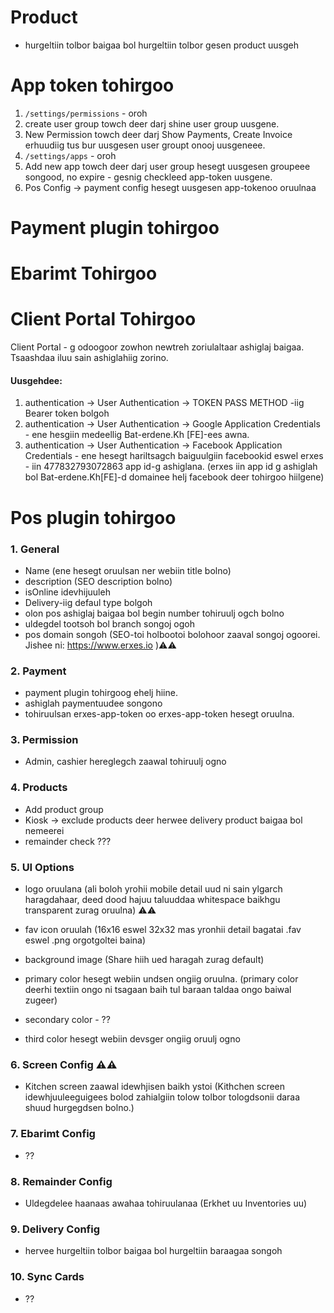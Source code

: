 # Product

- hurgeltiin tolbor baigaa bol hurgeltiin tolbor gesen product uusgeh

# App token tohirgoo

1. `/settings/permissions` - oroh
2. create user group towch deer darj shine user group uusgene.
3. New Permission towch deer darj Show Payments, Create Invoice erhuudiig tus bur uusgesen user groupt onooj uusgeneee.
4. `/settings/apps` - oroh
5. Add new app towch deer darj user group hesegt uusgesen
   groupeee songood, no expire - gesnig checkleed app-token uusgene.
6. Pos Config -> payment config hesegt uusgesen app-tokenoo oruulnaa

# Payment plugin tohirgoo

# Ebarimt Tohirgoo

# Client Portal Tohirgoo

Client Portal - g odoogoor zowhon newtreh zoriulaltaar ashiglaj baigaa. Tsaashdaa iluu sain ashiglahiig zorino.

#### Uusgehdee:

1. authentication -> User Authentication -> TOKEN PASS METHOD -iig Bearer token bolgoh
2. authentication -> User Authentication -> Google Application Credentials - ene hesgiin medeellig Bat-erdene.Kh [FE]-ees awna.
3. authentication -> User Authentication -> Facebook Application Credentials - ene hesegt hariltsagch baiguulgiin facebookid eswel erxes - iin 477832793072863 app id-g ashiglana. (erxes iin app id g ashiglah bol Bat-erdene.Kh[FE]-d domainee helj facebook deer tohirgoo hiilgene)

# Pos plugin tohirgoo

### 1. General

- Name (ene hesegt oruulsan ner webiin title bolno)
- description (SEO description bolno)
- isOnline idevhijuuleh
- Delivery-iig defaul type bolgoh
- olon pos ashiglaj baigaa bol begin number tohiruulj ogch bolno
- uldegdel tootsoh bol branch songoj ogoh
- pos domain songoh (SEO-toi holbootoi bolohoor zaaval songoj ogoorei. Jishee ni: https://www.erxes.io )⚠️⚠️

### 2. Payment

- payment plugin tohirgoog ehelj hiine.
- ashiglah paymentuudee songono
- tohiruulsan erxes-app-token oo erxes-app-token hesegt oruulna.

### 3. Permission

- Admin, cashier hereglegch zaawal tohiruulj ogno

### 4. Products

- Add product group
- Kiosk -> exclude products deer herwee delivery product baigaa bol nemeerei
- remainder check ???

### 5. UI Options

- logo oruulana (ali boloh yrohii mobile detail uud ni sain ylgarch haragdahaar, deed dood hajuu taluuddaa whitespace baikhgu transparent zurag oruulna) ⚠️⚠️
- fav icon oruulah (16x16 eswel 32x32 mas yronhii detail bagatai .fav eswel .png orgotgoltei baina)
- background image (Share hiih ued haragah zurag default)

- primary color hesegt webiin undsen ongiig oruulna. (primary color deerhi textiin ongo ni tsagaan baih tul baraan taldaa ongo baiwal zugeer)
- secondary color - ??
- third color hesegt webiin devsger ongiig oruulj ogno

### 6. Screen Config ⚠️⚠️

- Kitchen screen zaawal idewhjisen baikh ystoi (Kithchen screen idewhjuuleeguigees bolod zahialgiin tolow tolbor tologdsonii daraa shuud hurgegdsen bolno.)

### 7. Ebarimt Config

- ??

### 8. Remainder Config

- Uldegdelee haanaas awahaa tohiruulanaa (Erkhet uu Inventories uu)

### 9. Delivery Config

- hervee hurgeltiin tolbor baigaa bol hurgeltiin baraagaa songoh

### 10. Sync Cards

- ??
